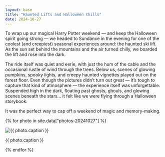 ```yaml
---
layout: base
title: "Haunted Lifts and Halloween Chills"
date: 2024-10-27
---
```


To wrap up our magical Harry Potter weekend — and keep the Halloween spirit going strong — we headed to Sundance in the evening for one of the coolest (and creepiest) seasonal experiences around: the haunted ski lift. As the sun set behind the mountains and the air turned chilly, we boarded the lift and rose into the dark.

The ride itself was quiet and eerie, with just the hum of the cable and the occasional rustle of wind through the trees. Below us, scenes of glowing pumpkins, spooky lights, and creepy haunted vignettes played out on the forest floor. Even though the pictures didn’t turn out great — it’s tough to capture that kind of atmosphere — the experience itself was unforgettable. Suspended high in the dark, floating past ghosts, ghouls, and glowing scenes beneath the stars… it felt like we were flying through a Halloween storybook.

It was the perfect way to cap off a weekend of magic and memory-making.

{% for photo in site.data["photos-20241027"] %}
  <div>
    <img src="{{ site.baseurl }}/photos/{{ photo.file }}" alt="{{ photo.caption }}">
    <p>{{ photo.caption }}</p>
  </div>
{% endfor %}